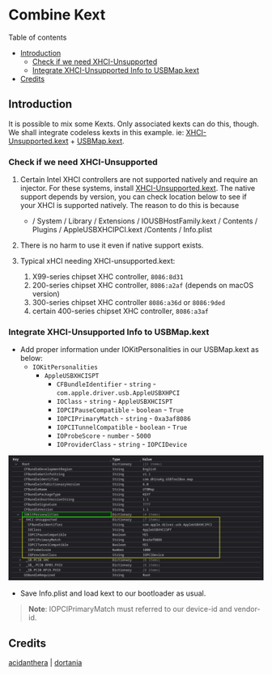 # Combine Kext

Table of contents

- [Introduction](#introduction)
  - [Check if we need XHCI-Unsupported](#check-if-we-need-xhci-unsupported)
  - [Integrate XHCI-Unsupported Info to USBMap.kext](#integrate-xhci-unsupported-info-to-usbmapkext)
- [Credits](#credits)

## Introduction

It is possible to mix some Kexts. Only associated kexts can do this, though. We shall integrate codeless kexts in this example. ie: [XHCI-Unsupported.kext][xhciunsupport] + [USBMap.kext][usbtoolbox-download].

### Check if we need XHCI-Unsupported

1. Certain Intel XHCI controllers are not supported natively and require an injector. For these systems, install [XHCI-Unsupported.kext][xhciunsupport]. The native support depends by version, you can check location below to see if your XHCI is supported natively. The reason to do this is because 

   - / System / Library / Extensions / IOUSBHostFamily.kext / Contents / Plugins / AppleUSBXHCIPCI.kext /Contents / Info.plist

2. There is no harm to use it even if native support exists. 

3. Typical xHCI needing XHCI-unsupported.kext:
   1. X99-series chipset XHC controller, `8086:8d31`
   2. 200-series chipset XHC controller, `8086:a2af` (depends on macOS version)
   3. 300-series chipset XHC controller `8086:a36d` or `8086:9ded`
   4. certain 400-series chipset XHC controller, `8086:a3af`

### Integrate XHCI-Unsupported Info to USBMap.kext

- Add proper information under IOKitPersonalities in our USBMap.kext as below:
  - `IOKitPersonalities`
    - `AppleUSBXHCISPT`
      - `CFBundleIdentifier` - `string` - `com.apple.driver.usb.AppleUSBXHPCI`
      - `IOClass` - `string` - `AppleUSBXHCISPT`
      - `IOPCIPauseCompatible` - `boolean` - `True`
      - `IOPCIPrimaryMatch` - `string` - `0xa3af8086`
      - `IOPCITunnelCompatible` - `boolean` - `True`
      - `IOProbeScore` - `number` - `5000`
      - `IOProviderClass` - `string` - `IOPCIDevice`

![xhcipics][xhcipics]

- Save Info.plist and load kext to our bootloader as usual.

> **Note**: IOPCIPrimaryMatch must referred to our device-id and vendor-id.

## Credits

[acidanthera][dev0] | [dortania][dev-group0]

[dev-group0]: https://dortania.github.io
[dev0]: https://github.com/acidanthera/
[usbtoolbox-download]: https://github.com/USBToolBox/tool
[xhciunsupport]: https://github.com/RehabMan/OS-X-USB-Inject-All
[xhcipics]: image/xhci-unsupported.png
